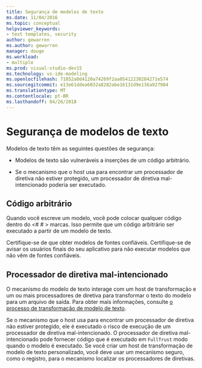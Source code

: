 ```yaml
---
title: Segurança de modelos de texto
ms.date: 11/04/2016
ms.topic: conceptual
helpviewer_keywords:
- text templates, security
author: gewarren
ms.author: gewarren
manager: douge
ms.workload:
- multiple
ms.prod: visual-studio-dev15
ms.technology: vs-ide-modeling
ms.openlocfilehash: 71052a0d4120a74269f2aa05412230284271e574
ms.sourcegitcommit: e13e61ddea6032a8282abe16131d9e136a927984
ms.translationtype: MT
ms.contentlocale: pt-BR
ms.lasthandoff: 04/26/2018
---
```

# <a name="security-of-text-templates"></a>Segurança de modelos de texto
Modelos de texto têm as seguintes questões de segurança:

-   Modelos de texto são vulneráveis a inserções de um código arbitrário.

-   Se o mecanismo que o host usa para encontrar um processador de diretiva não estiver protegido, um processador de diretiva mal-intencionado poderia ser executado.

## <a name="arbitrary-code"></a>Código arbitrário
 Quando você escreve um modelo, você pode colocar qualquer código dentro do \<# # > marcas. Isso permite que um código arbitrário ser executado a partir de um modelo de texto.

 Certifique-se de que obter modelos de fontes confiáveis. Certifique-se de avisar os usuários finais do seu aplicativo para não executar modelos que não vêm de fontes confiáveis.

## <a name="malicious-directive-processor"></a>Processador de diretiva mal-intencionado
 O mecanismo do modelo de texto interage com um host de transformação e um ou mais processadores de diretiva para transformar o texto do modelo para um arquivo de saída. Para obter mais informações, consulte [o processo de transformação de modelo de texto](../modeling/the-text-template-transformation-process.md).

 Se o mecanismo que o host usa para encontrar um processador de diretiva não estiver protegido, ele é executado o risco de execução de um processador de diretiva mal-intencionado. O processador de diretiva mal-intencionado pode fornecer código que é executado em `FullTrust` modo quando o modelo é executado. Se você criar um host de transformação de modelo de texto personalizado, você deve usar um mecanismo seguro, como o registro, para o mecanismo localizar os processadores de diretivas.